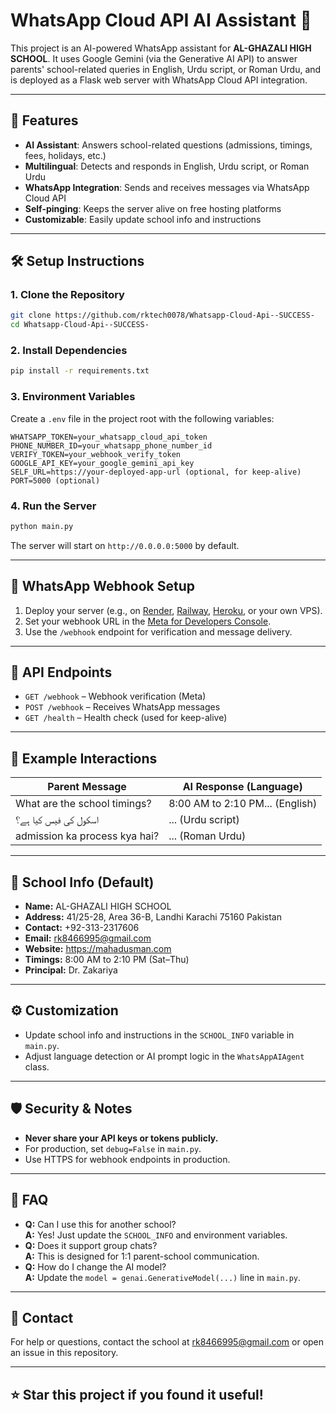 # WhatsApp Cloud API AI Assistant 🤖

This project is an AI-powered WhatsApp assistant for **AL-GHAZALI HIGH SCHOOL**. It uses Google Gemini (via the Generative AI API) to answer parents' school-related queries in English, Urdu script, or Roman Urdu, and is deployed as a Flask web server with WhatsApp Cloud API integration.

---

## 🚀 Features
- **AI Assistant**: Answers school-related questions (admissions, timings, fees, holidays, etc.)
- **Multilingual**: Detects and responds in English, Urdu script, or Roman Urdu
- **WhatsApp Integration**: Sends and receives messages via WhatsApp Cloud API
- **Self-pinging**: Keeps the server alive on free hosting platforms
- **Customizable**: Easily update school info and instructions

---

## 🛠️ Setup Instructions

### 1. Clone the Repository
```bash
git clone https://github.com/rktech0078/Whatsapp-Cloud-Api--SUCCESS-
cd Whatsapp-Cloud-Api--SUCCESS-
```

### 2. Install Dependencies
```bash
pip install -r requirements.txt
```

### 3. Environment Variables
Create a `.env` file in the project root with the following variables:

```env
WHATSAPP_TOKEN=your_whatsapp_cloud_api_token
PHONE_NUMBER_ID=your_whatsapp_phone_number_id
VERIFY_TOKEN=your_webhook_verify_token
GOOGLE_API_KEY=your_google_gemini_api_key
SELF_URL=https://your-deployed-app-url (optional, for keep-alive)
PORT=5000 (optional)
```

### 4. Run the Server
```bash
python main.py
```

The server will start on `http://0.0.0.0:5000` by default.

---

## 📲 WhatsApp Webhook Setup
1. Deploy your server (e.g., on [Render](https://render.com/), [Railway](https://railway.app/), [Heroku](https://heroku.com/), or your own VPS).
2. Set your webhook URL in the [Meta for Developers Console](https://developers.facebook.com/).
3. Use the `/webhook` endpoint for verification and message delivery.

---

## 🧪 API Endpoints

- `GET /webhook` – Webhook verification (Meta)
- `POST /webhook` – Receives WhatsApp messages
- `GET /health` – Health check (used for keep-alive)

---

## 📝 Example Interactions

| Parent Message                | AI Response (Language)         |
|------------------------------|--------------------------------|
| What are the school timings?  | 8:00 AM to 2:10 PM... (English)|
| اسکول کی فیس کیا ہے؟         | ... (Urdu script)              |
| admission ka process kya hai? | ... (Roman Urdu)               |

---

## 🏫 School Info (Default)
- **Name:** AL-GHAZALI HIGH SCHOOL
- **Address:** 41/25-28, Area 36-B, Landhi Karachi 75160 Pakistan
- **Contact:** +92-313-2317606
- **Email:** rk8466995@gmail.com
- **Website:** https://mahadusman.com
- **Timings:** 8:00 AM to 2:10 PM (Sat–Thu)
- **Principal:** Dr. Zakariya

---

## ⚙️ Customization
- Update school info and instructions in the `SCHOOL_INFO` variable in `main.py`.
- Adjust language detection or AI prompt logic in the `WhatsAppAIAgent` class.

---

## 🛡️ Security & Notes
- **Never share your API keys or tokens publicly.**
- For production, set `debug=False` in `main.py`.
- Use HTTPS for webhook endpoints in production.

---

## 🙋 FAQ
- **Q:** Can I use this for another school?  
  **A:** Yes! Just update the `SCHOOL_INFO` and environment variables.
- **Q:** Does it support group chats?  
  **A:** This is designed for 1:1 parent-school communication.
- **Q:** How do I change the AI model?  
  **A:** Update the `model = genai.GenerativeModel(...)` line in `main.py`.

---

## 📧 Contact
For help or questions, contact the school at [rk8466995@gmail.com](mailto:rk8466995@gmail.com) or open an issue in this repository.

---

## ⭐ Star this project if you found it useful! 